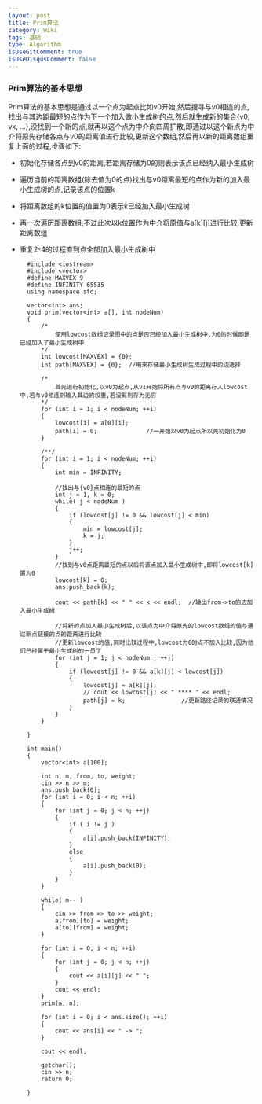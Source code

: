 ```yaml
---
layout: post
title: Prim算法
category: Wiki
tags: 基础
type: Algorithm
isUseGitComment: true
isUseDisqusComment: false
---
```


### Prim算法的基本思想

Prim算法的基本思想是通过以一个点为起点比如v0开始,然后搜寻与v0相连的点,找出与其边距最短的点作为下一个加入做小生成树的点,然后就生成新的集合{v0, vx, ...},没找到一个新的点,就再以这个点为中介向四周扩散,即通过以这个新点为中介将原先存储各点与v0的距离值进行比较,更新这个数组,然后再以新的距离数组重复上面的过程,步骤如下:

+ 初始化存储各点到v0的距离,若距离存储为0的则表示该点已经纳入最小生成树
+ 遍历当前的距离数组(除去值为0的点)找出与v0距离最短的点作为新的加入最小生成树的点,记录该点的位置k
+ 将距离数组的k位置的值置为0表示k已经加入最小生成树
+ 再一次遍历距离数组,不过此次以k位置作为中介将原值与a[k][j]进行比较,更新距离数组
+ 重复2-4的过程直到点全部加入最小生成树中

		#include <iostream>
		#include <vector>
		#define MAXVEX 9
		#define INFINITY 65535
		using namespace std;

		vector<int> ans;
		void prim(vector<int> a[], int nodeNum)
		{
			/*
				使用lowcost数组记录图中的点是否已经加入最小生成树中,为0的时候即是已经加入了最小生成树中
			*/
			int lowcost[MAXVEX] = {0}; 
			int path[MAXVEX] = {0};  //用来存储最小生成树生成过程中的边选择

			/*
				首先进行初始化,以v0为起点,从v1开始将所有点与v0的距离存入lowcost中,若与v0相连则输入其边的权重,若没有则存为无穷
			*/
			for (int i = 1; i < nodeNum; ++i)
			{
				lowcost[i] = a[0][i];
				path[i] = 0;              //一开始以v0为起点所以先初始化为0
			}

			/**/
			for (int i = 1; i < nodeNum; ++i)
			{
				int min = INFINITY;

				//找出与{v0}点相连的最短的点
				int j = 1, k = 0;
				while( j < nodeNum )
				{
					if (lowcost[j] != 0 && lowcost[j] < min)
					{
						min = lowcost[j];
						k = j;
					}
					j++;
				}
				//找到与v0点距离最短的点以后将该点加入最小生成树中,即将lowcost[k]置为0
				lowcost[k] = 0;
				ans.push_back(k);

				cout << path[k] << " " << k << endl;  //输出from->to的边加入最小生成树

				//将新的点加入最小生成树后,以该点为中介将原先的lowcost数组的值与通过新点链接的点的距离进行比较
				//更新lowcost的值,同时比较过程中,lowcost为0的点不加入比较,因为他们已经属于最小生成树的一员了
				for (int j = 1; j < nodeNum ; ++j)
				{
					if (lowcost[j] != 0 && a[k][j] < lowcost[j])
					{
						lowcost[j] = a[k][j];
						// cout << lowcost[j] << " **** " << endl;
						path[j] = k;                //更新路径记录的联通情况
					}
				}
			}

		}

		int main()
		{
			vector<int> a[100];

			int n, m, from, to, weight;
			cin >> n >> m;
			ans.push_back(0);
			for (int i = 0; i < n; ++i)
			{
				for (int j = 0; j < n; ++j)
				{
					if ( i != j )
					{
						a[i].push_back(INFINITY);
					}
					else
					{
						a[i].push_back(0);
					}
				}
			}

			while( m-- )
			{
				cin >> from >> to >> weight;
				a[from][to] = weight;
				a[to][from] = weight;
			}

			for (int i = 0; i < n; ++i)
			{
				for (int j = 0; j < n; ++j)
				{
					cout << a[i][j] << " ";
				}
				cout << endl;
			}
			prim(a, n);

			for (int i = 0; i < ans.size(); ++i)
			{
				cout << ans[i] << " -> ";
			}

			cout << endl;

			getchar();
			cin >> n;
			return 0;

		}